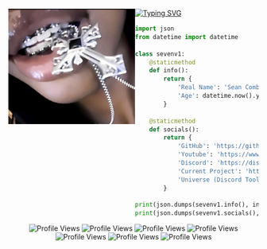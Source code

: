 [![Typing SVG](https://readme-typing-svg.herokuapp.com?font=Syna+Handgloves&weight=900&size=25&duration=3000&pause=600&color=F7F7F7&multiline=false&width=435&lines=sevenv1+is+the+best;https%3A%2F%2Fgithub.com%2Fsevenv1)](https://git.io/typing-svg)
<img align="left" src="cross.png" width="255"/>

```python
import json
from datetime import datetime

class sevenv1:  
    @staticmethod
    def info():
        return {
            'Real Name': 'Sean Combs',
            'Age': datetime.now().year - 2008
        }

    @staticmethod
    def socials():
        return {
            'GitHub': 'https://github.com/sevenv1',
            'Youtube': 'https://www.youtube.com/@notsevenn',
            'Discord': 'https://discord.com/users/741483338614964404',
            'Current Project': 'https://usestar.xyz/',
            'Universe (Discord Tool)': 'https://discord.gg/WGvRp9equc'
        }

print(json.dumps(sevenv1.info(), indent=4))
print(json.dumps(sevenv1.socials(), indent=4))
```
<div align="center">
  <img src="https://komarev.com/ghpvc/?username=sevenv1&color=lightgrey" alt="Profile Views"/>
  <img src="https://komarev.com/ghpvc/?username=sevenv1&color=lightgrey" alt="Profile Views"/>
  <img src="https://komarev.com/ghpvc/?username=sevenv1&color=lightgrey" alt="Profile Views"/>
  <img src="https://komarev.com/ghpvc/?username=sevenv1&color=lightgrey" alt="Profile Views"/>
  <img src="https://komarev.com/ghpvc/?username=sevenv1&color=lightgrey" alt="Profile Views"/>
  <img src="https://komarev.com/ghpvc/?username=sevenv1&color=lightgrey" alt="Profile Views"/>
  <img src="https://komarev.com/ghpvc/?username=sevenv1&color=lightgrey" alt="Profile Views"/>
</div>
